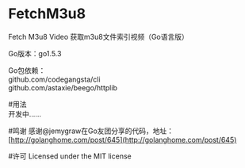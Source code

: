 # FetchM3u8
Fetch M3u8 Video 获取m3u8文件索引视频（Go语言版）

Go版本：go1.5.3  

Go包依赖：  
github.com/codegangsta/cli  
github.com/astaxie/beego/httplib


#用法  
开发中......

#鸣谢
感谢@jemygraw在Go友团分享的代码，地址：[http://golanghome.com/post/645](http://golanghome.com/post/645)

#许可
Licensed under the MIT license
